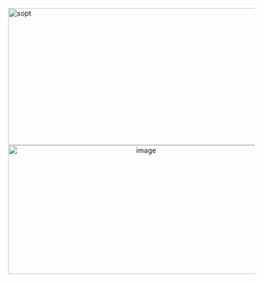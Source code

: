 <img width="1564" height="280" alt="sopt" src="https://github.com/user-attachments/assets/3c508560-ebeb-4db5-88c8-9f8d0eb865d9" />

<div align="center">
  <img width="548" height="263" alt="image" src="https://github.com/user-attachments/assets/5f9e3dd8-d478-42e1-b30d-4c6ae879dfe9" />
</div>


